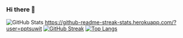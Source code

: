 ### Hi there 👋

<!--
**pptsuwit/pptsuwit** is a ✨ _special_ ✨ repository because its `README.md` (this file) appears on your GitHub profile.

Here are some ideas to get you started:

- 🔭 I’m currently working on ...
- 🌱 I’m currently learning ...
- 👯 I’m looking to collaborate on ...
- 🤔 I’m looking for help with ...
- 💬 Ask me about ...
- 📫 How to reach me: ...
- 😄 Pronouns: ...
- ⚡ Fun fact: ...
-->

![GitHub Stats](https://github-readme-stats.vercel.app/api?username=pptsuwit&theme=ambient_gradient)
https://github-readme-streak-stats.herokuapp.com/?user=pptsuwit
[![GitHub Streak](http://github-readme-streak-stats.herokuapp.com?user=pptsuwit&theme=dark&background=000000)](https://git.io/streak-stats)
[![Top Langs](https://github-readme-stats.vercel.app/api/top-langs/?username=pptsuwit)](https://github.com/anuraghazra/github-readme-stats)
